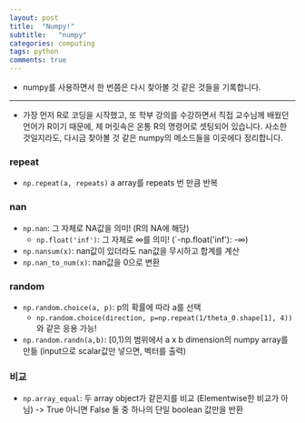 ```yaml
---
layout: post
title:  "Numpy!"  
subtitle:   "numpy"
categories: computing
tags: python
comments: true
---
```


- numpy를 사용하면서 한 번쯤은 다시 찾아볼 것 같은 것들을 기록합니다.

---  

- 가장 먼저 R로 코딩을 시작했고, 또 학부 강의를 수강하면서 직접 교수님께 배웠던 언어가 R이기 때문에, 제 머릿속은 온통 R의 명령어로 셋팅되어 있습니다. 사소한 것일지라도, 다시금 찾아볼 것 같은 numpy의 메소드들을 이곳에다 정리합니다. 

### repeat  
- `np.repeat(a, repeats)`  a array를 repeats 번 만큼 반복  

### nan  
- `np.nan`: 그 자체로 NA값을 의미! (R의 NA에 해당)  
  - `np.float('inf')`: 그 자체로 ∞를 의미! (`-np.float('inf'): -∞)  
- `np.nansum(x)`: nan값이 있더라도 nan값을 무시하고 합계를 계산  
- `np.nan_to_num(x)`: nan값을 0으로 변환  
 
### random  
- `np.random.choice(a, p)`: p의 확률에 따라 a를 선택  
  - `np.random.choice(direction, p=np.repeat(1/theta_0.shape[1], 4))` 와 같은 응용 가능!  
- `np.random.randn(a,b)`: \[0,1)의 범위에서 a x b dimension의 numpy array를 만듦 (input으로 scalar값만 넣으면, 벡터를 출력)  

### 비교   
- `np.array_equal`: 두 array object가 같은지를 비교 (Elementwise한 비교가 아님) -> True 아니면 False 둘 중 하나의 단일 boolean 값만을 반환  
